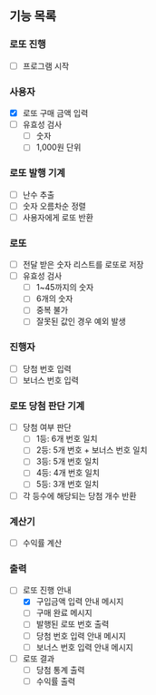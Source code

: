 ## 기능 목록
### 로또 진행
- [ ] 프로그램 시작

### 사용자
- [X] 로또 구매 금액 입력
- [ ] 유효성 검사
  - [ ] 숫자
  - [ ] 1,000원 단위

### 로또 발행 기계
- [ ] 난수 추출
- [ ] 숫자 오름차순 정렬
- [ ] 사용자에게 로또 반환

### 로또
- [ ] 전달 받은 숫자 리스트를 로또로 저장
- [ ] 유효성 검사
  - [ ] 1~45까지의 숫자
  - [ ] 6개의 숫자
  - [ ] 중복 불가
  - [ ] 잘못된 값인 경우 예외 발생

### 진행자
- [ ] 당첨 번호 입력
- [ ] 보너스 번호 입력

### 로또 당첨 판단 기계
- [ ] 당첨 여부 판단
  - [ ] 1등: 6개 번호 일치
  - [ ] 2등: 5개 번호 + 보너스 번호 일치
  - [ ] 3등: 5개 번호 일치
  - [ ] 4등: 4개 번호 일치
  - [ ] 5등: 3개 번호 일치
- [ ] 각 등수에 해당되는 당첨 개수 반환

### 계산기
- [ ] 수익률 계산

### 출력
- [ ] 로또 진행 안내
  - [X] 구입금액 입력 안내 메시지
  - [ ] 구매 완료 메시지
  - [ ] 발행된 로또 번호 출력
  - [ ] 당첨 번호 입력 안내 메시지
  - [ ] 보너스 번호 입력 안내 메시지
- [ ] 로또 결과
  - [ ] 당첨 통계 출력
  - [ ] 수익률 출력
